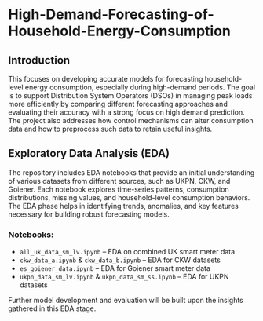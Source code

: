 # High-Demand-Forecasting-of-Household-Energy-Consumption

## Introduction

This focuses on developing accurate models for forecasting household-level energy consumption, especially during high-demand periods. The goal is to support Distribution System Operators (DSOs) in managing peak loads more efficiently by comparing different forecasting approaches and evaluating their accuracy with a strong focus on high demand prediction. The project also addresses how control mechanisms can alter consumption data and how to preprocess such data to retain useful insights.

## Exploratory Data Analysis (EDA)

The repository includes EDA notebooks that provide an initial understanding of various datasets from different sources, such as UKPN, CKW, and Goiener. Each notebook explores time-series patterns, consumption distributions, missing values, and household-level consumption behaviors. The EDA phase helps in identifying trends, anomalies, and key features necessary for building robust forecasting models.

### Notebooks:

- `all_uk_data_sm_lv.ipynb` – EDA on combined UK smart meter data
- `ckw_data_a.ipynb` & `ckw_data_b.ipynb` – EDA for CKW datasets
- `es_goiener_data.ipynb` – EDA for Goiener smart meter data
- `ukpn_data_sm_lv.ipynb` & `ukpn_data_sm_ss.ipynb` – EDA for UKPN datasets

Further model development and evaluation will be built upon the insights gathered in this EDA stage.